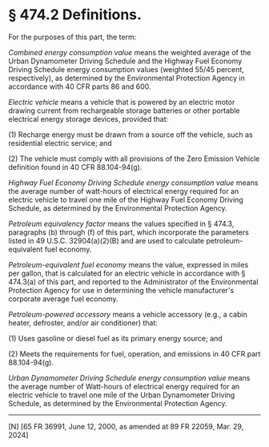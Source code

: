 # § 474.2   Definitions.

For the purposes of this part, the term: 


*Combined energy consumption value* means the weighted average of the Urban Dynamometer Driving Schedule and the Highway Fuel Economy Driving Schedule energy consumption values (weighted 55/45 percent, respectively), as determined by the Environmental Protection Agency in accordance with 40 CFR parts 86 and 600. 


*Electric vehicle* means a vehicle that is powered by an electric motor drawing current from rechargeable storage batteries or other portable electrical energy storage devices, provided that: 


(1) Recharge energy must be drawn from a source off the vehicle, such as residential electric service; and 


(2) The vehicle must comply with all provisions of the Zero Emission Vehicle definition found in 40 CFR 88.104-94(g).


*Highway Fuel Economy Driving Schedule energy consumption value* means the average number of watt-hours of electrical energy required for an electric vehicle to travel one mile of the Highway Fuel Economy Driving Schedule, as determined by the Environmental Protection Agency. 


*Petroleum equivalency factor* means the values specified in § 474.3, paragraphs (b) through (f) of this part, which incorporate the parameters listed in 49 U.S.C. 32904(a)(2)(B) and are used to calculate petroleum-equivalent fuel economy.










*Petroleum-equivalent fuel economy* means the value, expressed in miles per gallon, that is calculated for an electric vehicle in accordance with § 474.3(a) of this part, and reported to the Administrator of the Environmental Protection Agency for use in determining the vehicle manufacturer's corporate average fuel economy. 


*Petroleum-powered accessory* means a vehicle accessory (e.g., a cabin heater, defroster, and/or air conditioner) that: 


(1) Uses gasoline or diesel fuel as its primary energy source; and 


(2) Meets the requirements for fuel, operation, and emissions in 40 CFR part 88.104-94(g). 


*Urban Dynamometer Driving Schedule energy consumption value* means the average number of Watt-hours of electrical energy required for an electric vehicle to travel one mile of the Urban Dynamometer Driving Schedule, as determined by the Environmental Protection Agency. 





---

[N] [65 FR 36991, June 12, 2000, as amended at 89 FR 22059, Mar. 29, 2024]




